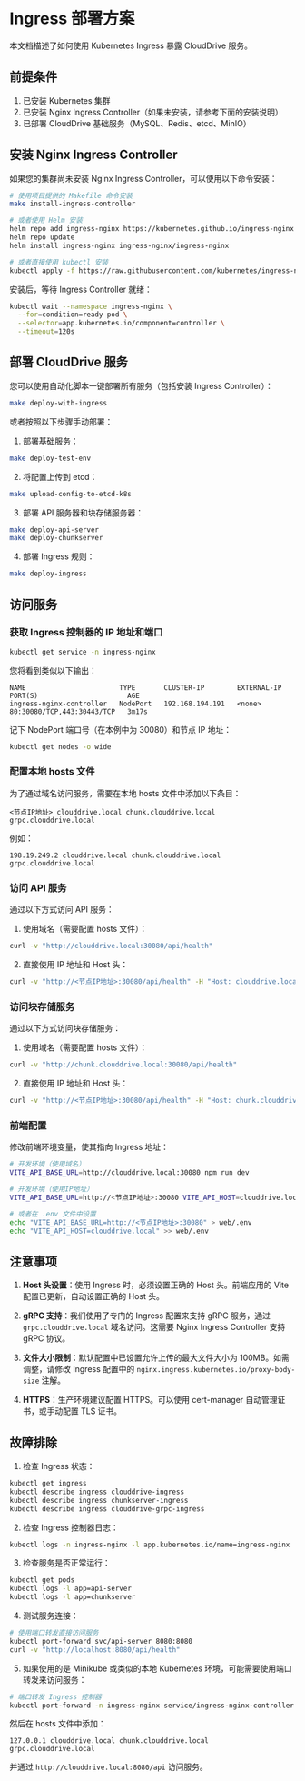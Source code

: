 # Ingress 部署方案

本文档描述了如何使用 Kubernetes Ingress 暴露 CloudDrive 服务。

## 前提条件

1. 已安装 Kubernetes 集群
2. 已安装 Nginx Ingress Controller（如果未安装，请参考下面的安装说明）
3. 已部署 CloudDrive 基础服务（MySQL、Redis、etcd、MinIO）

## 安装 Nginx Ingress Controller

如果您的集群尚未安装 Nginx Ingress Controller，可以使用以下命令安装：

```bash
# 使用项目提供的 Makefile 命令安装
make install-ingress-controller

# 或者使用 Helm 安装
helm repo add ingress-nginx https://kubernetes.github.io/ingress-nginx
helm repo update
helm install ingress-nginx ingress-nginx/ingress-nginx

# 或者直接使用 kubectl 安装
kubectl apply -f https://raw.githubusercontent.com/kubernetes/ingress-nginx/controller-v1.8.2/deploy/static/provider/cloud/deploy.yaml
```

安装后，等待 Ingress Controller 就绪：

```bash
kubectl wait --namespace ingress-nginx \
  --for=condition=ready pod \
  --selector=app.kubernetes.io/component=controller \
  --timeout=120s
```

## 部署 CloudDrive 服务

您可以使用自动化脚本一键部署所有服务（包括安装 Ingress Controller）：

```bash
make deploy-with-ingress
```

或者按照以下步骤手动部署：

1. 部署基础服务：

```bash
make deploy-test-env
```

2. 将配置上传到 etcd：

```bash
make upload-config-to-etcd-k8s
```

3. 部署 API 服务器和块存储服务器：

```bash
make deploy-api-server
make deploy-chunkserver
```

4. 部署 Ingress 规则：

```bash
make deploy-ingress
```

## 访问服务

### 获取 Ingress 控制器的 IP 地址和端口

```bash
kubectl get service -n ingress-nginx
```

您将看到类似以下输出：

```
NAME                       TYPE       CLUSTER-IP        EXTERNAL-IP   PORT(S)                      AGE
ingress-nginx-controller   NodePort   192.168.194.191   <none>        80:30080/TCP,443:30443/TCP   3m17s
```

记下 NodePort 端口号（在本例中为 30080）和节点 IP 地址：

```bash
kubectl get nodes -o wide
```

### 配置本地 hosts 文件

为了通过域名访问服务，需要在本地 hosts 文件中添加以下条目：

```
<节点IP地址> clouddrive.local chunk.clouddrive.local grpc.clouddrive.local
```

例如：

```
198.19.249.2 clouddrive.local chunk.clouddrive.local grpc.clouddrive.local
```

### 访问 API 服务

通过以下方式访问 API 服务：

1. 使用域名（需要配置 hosts 文件）：

```bash
curl -v "http://clouddrive.local:30080/api/health"
```

2. 直接使用 IP 地址和 Host 头：

```bash
curl -v "http://<节点IP地址>:30080/api/health" -H "Host: clouddrive.local"
```

### 访问块存储服务

通过以下方式访问块存储服务：

1. 使用域名（需要配置 hosts 文件）：

```bash
curl -v "http://chunk.clouddrive.local:30080/api/health"
```

2. 直接使用 IP 地址和 Host 头：

```bash
curl -v "http://<节点IP地址>:30080/api/health" -H "Host: chunk.clouddrive.local"
```

### 前端配置

修改前端环境变量，使其指向 Ingress 地址：

```bash
# 开发环境（使用域名）
VITE_API_BASE_URL=http://clouddrive.local:30080 npm run dev

# 开发环境（使用IP地址）
VITE_API_BASE_URL=http://<节点IP地址>:30080 VITE_API_HOST=clouddrive.local npm run dev

# 或者在 .env 文件中设置
echo "VITE_API_BASE_URL=http://<节点IP地址>:30080" > web/.env
echo "VITE_API_HOST=clouddrive.local" >> web/.env
```

## 注意事项

1. **Host 头设置**：使用 Ingress 时，必须设置正确的 Host 头。前端应用的 Vite 配置已更新，自动设置正确的 Host 头。

2. **gRPC 支持**：我们使用了专门的 Ingress 配置来支持 gRPC 服务，通过 `grpc.clouddrive.local` 域名访问。这需要 Nginx Ingress Controller 支持 gRPC 协议。

3. **文件大小限制**：默认配置中已设置允许上传的最大文件大小为 100MB。如需调整，请修改 Ingress 配置中的 `nginx.ingress.kubernetes.io/proxy-body-size` 注解。

4. **HTTPS**：生产环境建议配置 HTTPS。可以使用 cert-manager 自动管理证书，或手动配置 TLS 证书。

## 故障排除

1. 检查 Ingress 状态：

```bash
kubectl get ingress
kubectl describe ingress clouddrive-ingress
kubectl describe ingress chunkserver-ingress
kubectl describe ingress clouddrive-grpc-ingress
```

2. 检查 Ingress 控制器日志：

```bash
kubectl logs -n ingress-nginx -l app.kubernetes.io/name=ingress-nginx
```

3. 检查服务是否正常运行：

```bash
kubectl get pods
kubectl logs -l app=api-server
kubectl logs -l app=chunkserver
```

4. 测试服务连接：

```bash
# 使用端口转发直接访问服务
kubectl port-forward svc/api-server 8080:8080
curl -v "http://localhost:8080/api/health"
```

5. 如果使用的是 Minikube 或类似的本地 Kubernetes 环境，可能需要使用端口转发来访问服务：

```bash
# 端口转发 Ingress 控制器
kubectl port-forward -n ingress-nginx service/ingress-nginx-controller 8080:80
```

然后在 hosts 文件中添加：

```
127.0.0.1 clouddrive.local chunk.clouddrive.local grpc.clouddrive.local
```

并通过 `http://clouddrive.local:8080/api` 访问服务。 